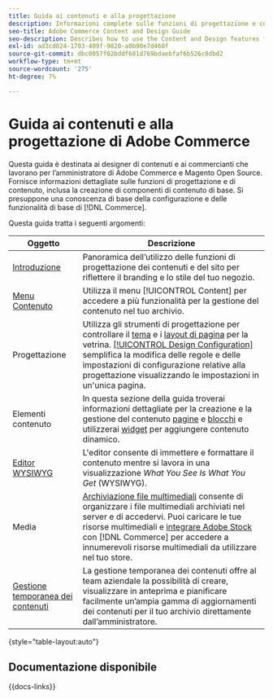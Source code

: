 ```yaml
---
title: Guida ai contenuti e alla progettazione
description: Informazioni complete sulle funzioni di progettazione e contenuto per amministratori e marketer e-commerce di Adobe Commerce e Magento Open Source.
seo-title: Adobe Commerce Content and Design Guide
seo-description: Describes how to use the Content and Design features for Adobe Commerce and Magento Open Source.
exl-id: ad3cd024-1703-409f-9820-a0b90e7d460f
source-git-commit: dbc0057f02bddf681d769bdaebfaf6b526c8dbd2
workflow-type: tm+mt
source-wordcount: '275'
ht-degree: 7%

---
```


# Guida ai contenuti e alla progettazione di Adobe Commerce

Questa guida è destinata ai designer di contenuti e ai commercianti che lavorano per l’amministratore di Adobe Commerce e Magento Open Source. Fornisce informazioni dettagliate sulle funzioni di progettazione e di contenuto, inclusa la creazione di componenti di contenuto di base. Si presuppone una conoscenza di base della configurazione e delle funzionalità di base di [!DNL Commerce].

Questa guida tratta i seguenti argomenti:

| Oggetto | Descrizione |
| ------- | ----------- |
| [Introduzione](introduction.md) | Panoramica dell’utilizzo delle funzioni di progettazione dei contenuti e del sito per riflettere il branding e lo stile del tuo negozio. |
| [Menu Contenuto](content-menu.md) | Utilizza il menu [!UICONTROL Content] per accedere a più funzionalità per la gestione del contenuto nel tuo archivio. |
| Progettazione | Utilizza gli strumenti di progettazione per controllare il [tema](themes.md) e i [layout di pagina](page-layout.md) per la vetrina. [[!UICONTROL Design Configuration]](configuration.md) semplifica la modifica delle regole e delle impostazioni di configurazione relative alla progettazione visualizzando le impostazioni in un&#39;unica pagina. |
| Elementi contenuto | In questa sezione della guida troverai informazioni dettagliate per la creazione e la gestione del contenuto [pagine](pages.md) e [blocchi](blocks.md) e utilizzerai [widget](widgets.md) per aggiungere contenuto dinamico. |
| [Editor WYSIWYG](editor.md) | L&#39;editor consente di immettere e formattare il contenuto mentre si lavora in una visualizzazione _What You See Is What You Get_ (WYSIWYG). |
| Media | [Archiviazione file multimediali](media-storage.md) consente di organizzare i file multimediali archiviati nel server e di accedervi. Puoi caricare le tue risorse multimediali e [integrare Adobe Stock](adobe-stock.md) con [!DNL Commerce] per accedere a innumerevoli risorse multimediali da utilizzare nel tuo store. |
| [Gestione temporanea dei contenuti](content-staging.md) | La gestione temporanea dei contenuti offre al team aziendale la possibilità di creare, visualizzare in anteprima e pianificare facilmente un’ampia gamma di aggiornamenti dei contenuti per il tuo archivio direttamente dall’amministratore. |

{style="table-layout:auto"}

## Documentazione disponibile

{{docs-links}}
